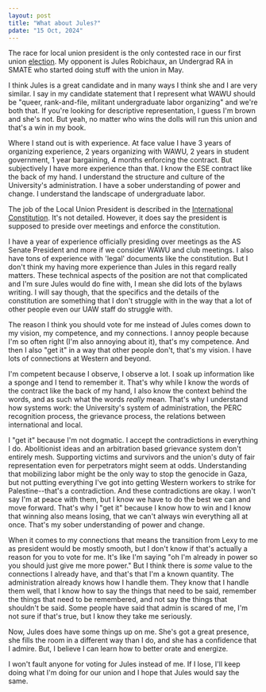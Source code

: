 ```yaml
---
layout: post
title: "What about Jules?"
pdate: "15 Oct, 2024"
---
```


The race for local union president is the only contested race in our first union [election](https://www.wawu-union.org/wawu-elections/). My opponent is Jules Robichaux, an Undergrad RA in SMATE who started doing stuff with the union in May.

I think Jules is a great candidate and in many ways I think she and I are very similar. I say in my candidate statement that I represent what WAWU should be "queer, rank-and-file, militant undergraduate labor organizing" and we're both that. If you're looking for descriptive representation, I guess I'm brown and she's not. But yeah, no matter who wins the dolls will run this union and that's a win in my book.

Where I stand out is with experience. At face value I have 3 years of organizing experience, 2 years organizing with WAWU, 2 years in student government, 1 year bargaining, 4 months enforcing the contract. But subjectively I have more experience than that. I know the ESE contract like the back of my hand. I understand the structure and culture of the University's administration. I have a sober understanding of power and change. I understand the landscape of undergraduate labor.

The job of the Local Union President is described in the [International Constitution](https://uaw.org/uaw-constituion/). It's not detailed. However, it does say the president is supposed to preside over meetings and enforce the constitution.

I have a year of experience officially presiding over meetings as the AS Senate President and more if we consider WAWU and club meetings. I also have tons of experience with 'legal' documents like the constitution. But I don't think my having more experience than Jules in this regard really matters. These technical aspects of the position are not that complicated and I'm sure Jules would do fine with, I mean she did lots of the bylaws writing. I will say though, that the specifics and the details of the constitution are something that I don't struggle with in the way that a lot of other people even our UAW staff do struggle with.

The reason I think you should vote for me instead of Jules comes down to my vision, my competence, and my connections. I annoy people because I'm so often right (I'm also annoying about it), that's my competence. And then I also "get it" in a way that other people don't, that's my vision. I have lots of connections at Western and beyond.

I'm competent because I observe, I observe a lot. I soak up information like a sponge and I tend to remember it. That's why while I know the words of the contract like the back of my hand, I also know the context behind the words, and as such what the words *really* mean. That's why I understand how systems work: the University's system of administration, the PERC recognition process, the grievance process, the relations between international and local.

I "get it" because I'm not dogmatic. I accept the contradictions in everything I do. Abolitionist ideas and an arbitration based grievance system don't entirely mesh. Supporting victims and survivors and the union's duty of fair representation even for perpetrators might seem at odds. Understanding that mobilizing labor might be the only way to stop the genocide in Gaza, but not putting everything I've got into getting Western workers to strike for Palestine--that's a contradiction. And these contradictions are okay. I won't say I'm at peace with them, but I know we have to do the best we can and move forward. That's why I "get it" because I know how to win and I know that winning also means losing, that we can't always win everything all at once. That's my sober understanding of power and change.

When it comes to my connections that means the transition from Lexy to me as president would be mostly smooth, but I don't know if that's actually a reason for you to vote for me. It's like I'm saying "oh I'm already in power so you should just give me more power." But I think there is *some* value to the connections I already have, and that's that I'm a known quantity. The administration already knows how I handle them. They know that I handle them well, that I know how to say the things that need to be said, remember the things that need to be remembered, and not say the things that shouldn't be said. Some people have said that admin is scared of me, I'm not sure if that's true, but I know they take me seriously.

Now, Jules does have some things up on me. She's got a great presence, she fills the room in a different way than I do, and she has a confidence that I admire. But, I believe I can learn how to better orate and energize.

I won't fault anyone for voting for Jules instead of me. If I lose, I'll keep doing what I'm doing for our union and I hope that Jules would say the same.